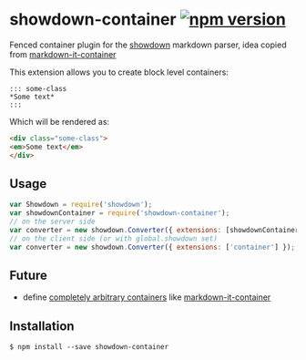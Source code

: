 showdown-container [![npm version](https://badge.fury.io/js/showdown-container.svg)](https://badge.fury.io/js/showdown-container)
==============================

Fenced container plugin for the [showdown](https://github.com/showdownjs/showdown) markdown parser, idea copied from [markdown-it-container](https://github.com/markdown-it/markdown-it-container)

This extension allows you to create block level containers:

```
::: some-class
*Some text*
:::
```

Which will be rendered as:

```html
<div class="some-class">
<em>Some text</em>
</div>
```

## Usage
```javascript
var Showdown = require('showdown');
var showdownContainer = require('showdown-container');
// on the server side
var converter = new showdown.Converter({ extensions: [showdownContainer] });
// on the client side (or with global.showdown set)
var converter = new showdown.Converter({ extensions: ['container'] });
```

## Future

* define [completely arbitrary containers](https://github.com/markdown-it/markdown-it-container/blob/master/README.md#example) like [markdown-it-container](https://github.com/markdown-it/markdown-it-container)

## Installation

```
$ npm install --save showdown-container
```

